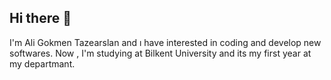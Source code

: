 ## Hi there 👋
 I'm Ali Gokmen Tazearslan and ı have interested in coding and develop new softwares. Now , I'm studying at Bilkent University and its my first year at my departmant. 
<!--
**agt31/agt31** is a ✨ _special_ ✨ repository because its `README.md` (this file) appears on your GitHub profile.

Here are some ideas to get you started:

- 🔭 I’m currently working on ...
- 🌱 I’m currently learning ...
- 👯 I’m looking to collaborate on ...
- 🤔 I’m looking for help with ...
- 💬 Ask me about ...
- 📫 How to reach me: ...
- 😄 Pronouns: ...
- ⚡ Fun fact: ...
-->
